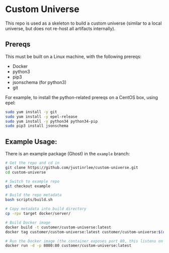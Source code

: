 # Custom Universe

This repo is used as a skeleton to build a custom universe (similar to a local universe, but does not re-host all artifacts internally).

## Prereqs

This must be built on a Linux machine, with the following prereqs:
- Docker
- python3
- pip3
- jsonschema (for python3)
- git

For example, to install the python-related prereqs on a CentOS box, using epel:

```bash
sudo yum install -y git
sudo yum install -y epel-release
sudo yum install -y python34 python34-pip
sudo pip3 install jsonschema
```

## Example Usage:

There is an example package (Ghost) in the `example` branch:

```bash
# Get the repo and cd in
git clone https://github.com/justinrlee/custom-universe.git
cd custom-universe

# Switch to example repo
git checkout example

# Build the repo metadata
bash scripts/build.sh

# Copy metadata into build directory
cp -rpv target docker/server/

# Build Docker image
docker build -t customer/custom-universe:latest
docker tag customer/custom-universe:latest customer/custom-universe:$(date +%s)

# Run the Docker image (the container exposes port 80, this listens on port 8080)
docker run -d -p 8080:80 customer/custom-universe:latest
```